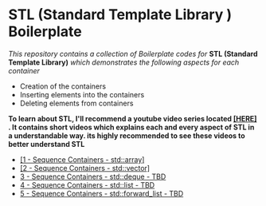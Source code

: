 # STL (Standard Template Library ) Boilerplate

_This repository contains a collection of Boilerplate codes for_ __STL (Standard Template Library)__ _which demonstrates the following aspects for each container_ 

- Creation of the containers
- Inserting elements into the containers
- Deleting elements from containers

__To learn about STL, I'll recommend a youtube video series located [[HERE]](https://www.youtube.com/watch?v=Hg3cTlJVXa8&list=PL_dsdStdDXbq8BTjGdUEWgWYFWYP6pwYb) . It contains short videos which explains each and every aspect of STL in a understandable way. its highly recommended to see these videos to better understand STL__ 



* [[1 - Sequence Containers - std::array]](https://github.com/9lean/STL_Boilerplate/tree/master/array)    
* [[2 - Sequence Containers - std::vector]](https://github.com/9lean/STL_Boilerplate/tree/master/vector)    
* [3 - Sequence Containers - std::deque - TBD]()
* [4 - Sequence Containers - std::list - TBD]()
* [5 - Sequence Containers - std::forward_list - TBD]()



